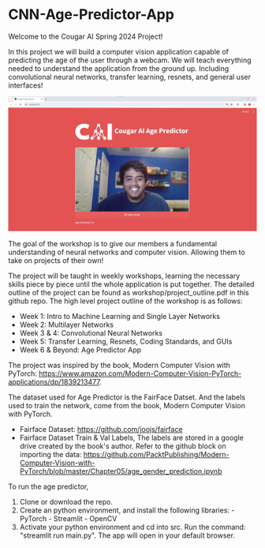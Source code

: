 # CNN-Age-Predictor-App

Welcome to the Cougar AI Spring 2024 Project!

In this project we will build a computer vision application capable of predicting the age of the user through a webcam. We will teach everything needed to understand the application from the ground up. Including convolutional neural networks, transfer learning, resnets, and general user interfaces!

![alt text](blob/app_picture.jpg?raw=true)

The goal of the workshop is to give our members a fundamental understanding of neural networks and computer vision. Allowing them to take on projects of their own!

The project will be taught in weekly workshops, learning the necessary skills piece by piece until the whole application is put together. The detailed outline of the project can be found as workshop/project_outline.pdf in this github repo. The high level project outline of the workshop is as follows:
  - Week 1: Intro to Machine Learning and Single Layer Networks
  - Week 2: Multilayer Networks
  - Week 3 & 4: Convolutional Neural Networks
  - Week 5: Transfer Learning, Resnets, Coding Standards, and GUIs
  - Week 6 & Beyond: Age Predictor App

The project was inspired by the book, Modern Computer Vision with PyTorch: https://www.amazon.com/Modern-Computer-Vision-PyTorch-applications/dp/1839213477. 

The dataset used for Age Predictor is the FairFace Datset. And the labels used to train the network, come from the book, Modern Computer Vision with PyTorch.
  - Fairface Dataset: https://github.com/joojs/fairface
  - Fairface Dataset Train & Val Labels, The labels are stored in a google drive created by the book's author. Refer to the github block on importing the data: https://github.com/PacktPublishing/Modern-Computer-Vision-with-PyTorch/blob/master/Chapter05/age_gender_prediction.ipynb

To run the age predictor, 
  1. Clone or download the repo.
  2. Create an python environment, and install the following libraries:
    - PyTorch
    - Streamlit
    - OpenCV
  4. Activate your python environment and cd into src. Run the command: "streamlit run main.py". The app will open in your default browser.
